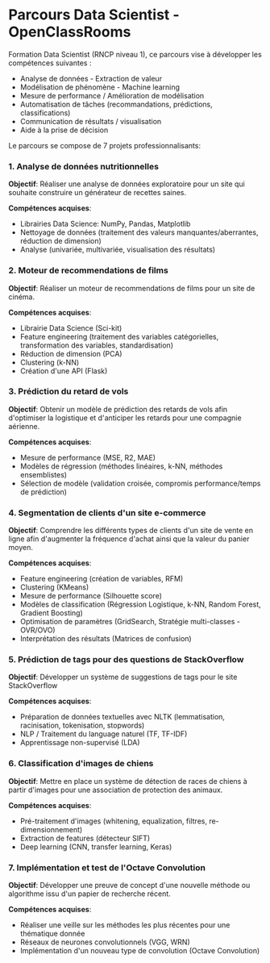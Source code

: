 # Parcours Data Scientist - OpenClassRooms

Formation Data Scientist (RNCP niveau 1), ce parcours vise à développer les compétences suivantes :
* Analyse de données - Extraction de valeur
* Modélisation de phénomène - Machine learning
* Mesure de performance / Amélioration de modélisation
* Automatisation de tâches (recommandations, prédictions, classifications)
* Communication de résultats / visualisation
* Aide à la prise de décision

Le parcours se compose de 7 projets professionnalisants: 
### 1. Analyse de données nutritionnelles
**Objectif**: 
Réaliser une analyse de données exploratoire pour un site qui souhaite construire un générateur de recettes saines. 

**Compétences acquises**:
* Librairies Data Science: NumPy, Pandas, Matplotlib
* Nettoyage de données (traitement des valeurs manquantes/aberrantes, réduction de dimension)
* Analyse (univariée, multivariée, visualisation des résultats)

### 2. Moteur de recommendations de films
**Objectif**:
Réaliser un moteur de recommendations de films pour un site de cinéma.

**Compétences acquises**:
* Librairie Data Science (Sci-kit)
* Feature engineering (traitement des variables catégorielles, transformation des variables, standardisation)
* Réduction de dimension (PCA)
* Clustering (k-NN)
* Création d'une API (Flask)

### 3. Prédiction du retard de vols
**Objectif**:
Obtenir un modèle de prédiction des retards de vols afin d'optimiser la logistique et d'anticiper les retards pour une compagnie 
aérienne.

**Compétences acquises**:
* Mesure de performance (MSE, R2, MAE)
* Modèles de régression (méthodes linéaires, k-NN, méthodes ensemblistes)
* Sélection de modèle (validation croisée, compromis performance/temps de prédiction)

### 4. Segmentation de clients d'un site e-commerce
**Objectif**:
Comprendre les différents types de clients d'un site de vente en ligne afin d'augmenter la fréquence d'achat ainsi que la valeur du panier moyen.

**Compétences acquises**:
* Feature engineering (création de variables, RFM)
* Clustering (KMeans)
* Mesure de performance (Silhouette score)
* Modèles de classification (Régression Logistique, k-NN, Random Forest, Gradient Boosting)
* Optimisation de paramètres (GridSearch, Stratégie multi-classes - OVR/OVO)
* Interprétation des résultats (Matrices de confusion)

### 5. Prédiction de tags pour des questions de StackOverflow
**Objectif**:
Développer un système de suggestions de tags pour le site StackOverflow

**Compétences acquises**:
* Préparation de données textuelles avec NLTK (lemmatisation, racinisation, tokenisation, stopwords)
* NLP / Traitement du language naturel (TF, TF-IDF)
* Apprentissage non-supervisé (LDA)

### 6. Classification d'images de chiens
**Objectif**:
Mettre en place un système de détection de races de chiens à partir d'images pour une association de protection des animaux.

**Compétences acquises**:
* Pré-traitement d'images (whitening, equalization, filtres, re-dimensionnement)
* Extraction de features (détecteur SIFT)
* Deep learning (CNN, transfer learning, Keras)

### 7. Implémentation et test de l'Octave Convolution
**Objectif**:
Développer une preuve de concept d'une nouvelle méthode ou algorithme issu d'un papier de recherche récent. 

**Compétences acquises**:
* Réaliser une veille sur les méthodes les plus récentes pour une thématique donnée
* Réseaux de neurones convolutionnels (VGG, WRN)
* Implémentation d'un nouveau type de convolution (Octave Convolution)
